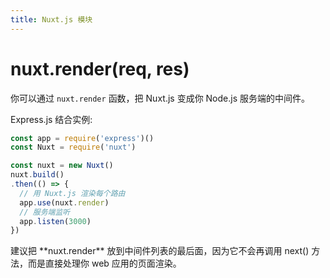 ```yaml
---
title: Nuxt.js 模块
---
```


# nuxt.render(req, res)

你可以通过 `nuxt.render` 函数，把 Nuxt.js 变成你 Node.js 服务端的中间件。

Express.js 结合实例:
```js
const app = require('express')()
const Nuxt = require('nuxt')

const nuxt = new Nuxt()
nuxt.build()
.then(() => {
  // 用 Nuxt.js 渲染每个路由
  app.use(nuxt.render)
  // 服务端监听
  app.listen(3000)
})
```

<p class="Alert">建议把 **nuxt.render** 放到中间件列表的最后面，因为它不会再调用 next() 方法，而是直接处理你 web 应用的页面渲染。</p>
